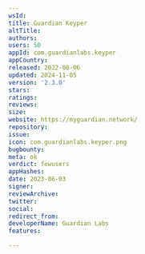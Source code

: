 ```yaml
---
wsId: 
title: Guardian Keyper
altTitle: 
authors: 
users: 50
appId: com.guardianlabs.keyper
appCountry: 
released: 2022-08-06
updated: 2024-11-05
version: '2.3.0'
stars: 
ratings: 
reviews: 
size: 
website: https://myguardian.network/
repository: 
issue: 
icon: com.guardianlabs.keyper.png
bugbounty: 
meta: ok
verdict: fewusers
appHashes: 
date: 2023-06-03
signer: 
reviewArchive: 
twitter: 
social: 
redirect_from: 
developerName: Guardian Labs
features: 

---
```


